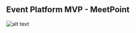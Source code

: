 ## Event Platform MVP - MeetPoint

![alt text](https://github.com/senseiwu/luoja/master/doc/mp_dashboard.png)


